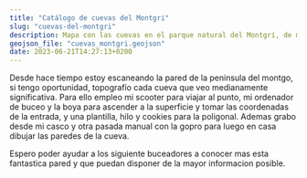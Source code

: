 ```yaml
---
title: "Catálogo de cuevas del Montgri"
slug: "cuevas-del-montgri"
description: Mapa con las cuevas en el parque natural del Montgrí, de momento solo la parte que hay en L'Escala
geojson_file: "cuevas_montgri.geojson" 
date: 2023-06-21T14:27:13+0200
---
```





Desde hace tiempo estoy escaneando la pared de la peninsula del montgo, si tengo oportunidad, topografío cada cueva que veo medianamente significativa. Para ello empleo mi scooter para viajar al punto, mi ordenador de buceo y la boya para ascender a la superficie y tomar las coordenadas de la entrada, y una plantilla, hilo y cookies para la poligonal. Ademas grabo desde mi casco y otra pasada manual con la gopro para luego en casa dibujar las paredes de la cueva.

Espero poder ayudar a los siguiente buceadores a conocer mas esta fantastica pared y que puedan disponer de la mayor informacion posible.